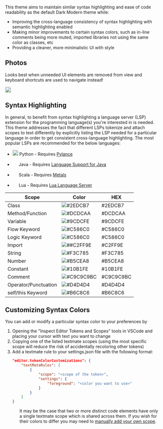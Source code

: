 
This theme aims to maintain similar syntax highlighting and ease of code readability as the default Dark Modern theme while:

<ul>
<li>Improving the cross-language consistency of syntax highlighting with semantic highlighting enabled</li>
<li>Making minor improvements to certain syntax colors, such as in-line comments being more muted, imported libraries not using the same color as classes, etc</li>
<li>Providing a cleaner, more minimalistic UI with style</li>
</ul>

<h2>Photos</h2>

Looks best when unneeded UI elements are removed from view and keyboard shortcuts are used to navigate instead!

<img src="https://d1nheu3uhuz51e.cloudfront.net/dark-xenon-theme/theme_examples/python.png" width="19">

<h2>Syntax Highlighting</h2>

In general, to benefit from syntax highlighting a language server (LSP) extension for the programming language(s) you're interested in is needed. This theme addresses the fact that different LSPs tokenize and attach scopes to text differently by explicitly listing the LSP needed for a particular language in order to get consistent cross-language highlighting. The most popular LSPs are recommended for the below languages:

- <img src="https://d1nheu3uhuz51e.cloudfront.net/dark-xenon-theme/language_logos/python.png" width="19"> Python - Requires <a href="https://marketplace.visualstudio.com/items?itemName=ms-python.vscode-pylance">Pylance</a>

- <img src="https://d1nheu3uhuz51e.cloudfront.net/dark-xenon-theme/language_logos/java.png" width="17"> Java - Requires <a href="https://marketplace.visualstudio.com/items?itemName=redhat.java">Language Support for Java</a>

- <img src="https://d1nheu3uhuz51e.cloudfront.net/dark-xenon-theme/language_logos/scala.png" width="17"> Scala - Requires <a href="https://marketplace.visualstudio.com/items?itemName=scalameta.metals">Metals</a>

- <img src="https://d1nheu3uhuz51e.cloudfront.net/dark-xenon-theme/language_logos/lua.png" width="17"> Lua - Requires <a href="https://marketplace.visualstudio.com/items?itemName=sumneko.lua">Lua Language Server</a>

| Scope                | Color                                              | HEX       |
| -------------------- | -------------------------------------------------- | --------- |
| Class                | ![#2EDCB7](https://fakeimg.pl/35/2EDCB7/?text=+)   | #2EDCB7   |
| Method/Function      | ![#DCDCAA](https://fakeimg.pl/35/DCDCAA/?text=+)   | #DCDCAA   |
| Variable             | ![#9CDCFE](https://fakeimg.pl/35/9CDCFE/?text=+)   | #9CDCFE   |
| Flow Keyword         | ![#C586C0](https://fakeimg.pl/35/C586C0/?text=+)   | #C586C0   |
| Logic Keyword        | ![#C586C0](https://fakeimg.pl/35/C586C0/?text=+)   | #C586C0   |
| Import               | ![##C2FF9E](https://fakeimg.pl/35/C2FF9E/?text=+)  | #C2FF9E   |
| String               | ![#F3C785](https://fakeimg.pl/35/F3C785/?text=+)   | #F3C785   |
| Number               | ![#B5CEA8](https://fakeimg.pl/35/B5CEA8/?text=+)   | #B5CEA8   |
| Constant             | ![#10B1FE](https://fakeimg.pl/35/10B1FE/?text=+)   | #10B1FE   |
| Comment              | ![#C9C9C9BC](https://fakeimg.pl/35/C9C9C9/?text=+) | #C9C9C9BC |
| Operator/Punctuation | ![#D4D4D4](https://fakeimg.pl/35/D4D4D4/?text=+)   | #D4D4D4   |
| self/this Keyword    | ![#B6C8C6](https://fakeimg.pl/35/B6C8C6/?text=+)   | #B6C8C6   |

<h2>Customizing Syntax Colors</h2>

You can add or modify a particular syntax color to your preferences by

<ol>
<li>Opening the "Inspect Editor Tokens and Scopes" tools in VSCode and placing your cursor with text you want to change</li>
<li>Copying one of the listed textmate scopes (using the most specific scope will reduce the risk of accidentally recoloring other tokens)</li>
<li>Add a textmate rule to your settings.json file with the following format:

```json
"editor.tokenColorCustomizations": {
    "textMateRules": [
        {
            "scope": "<scope of the token>",
            "settings": {
                "foreground": "<color you want to use>"
            }
        }
    ]
}
```
</li>
<ol>

It may be the case that two or more distinct code elements have only a single textmate scope which is shared across them. If you wish for their colors to differ you may need to <a href="https://code.visualstudio.com/api/language-extensions/syntax-highlight-guide">manually add your own scope</a>.
